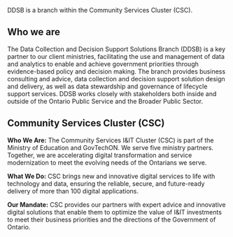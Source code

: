 DDSB is a branch within the Community Services Cluster (CSC). 

## Who we are

The Data Collection and Decision Support Solutions Branch (DDSB) is a key partner to our client ministries, facilitating the use and management of data and analytics to enable and achieve government priorities through evidence-based policy and decision making. The branch provides business consulting and advice, data collection and decision support solution design and delivery, as well as data stewardship and governance of lifecycle support services. DDSB works closely with stakeholders both inside and outside of the Ontario Public Service and the Broader Public Sector.

## Community Services Cluster (CSC)

**Who We Are:** The Community Services I&IT Cluster (CSC) is part of the Ministry of Education and GovTechON. We serve five ministry partners. Together, we are accelerating digital transformation and service modernization to meet the evolving needs of the Ontarians we serve.

**What We Do:** CSC brings new and innovative digital services to life with technology and data, ensuring the reliable, secure, and future-ready delivery of more than 100 digital applications.

**Our Mandate:** CSC provides our partners with expert advice and innovative digital solutions that enable them to optimize the value of I&IT investments to meet their business priorities and the directions of the Government of Ontario.


